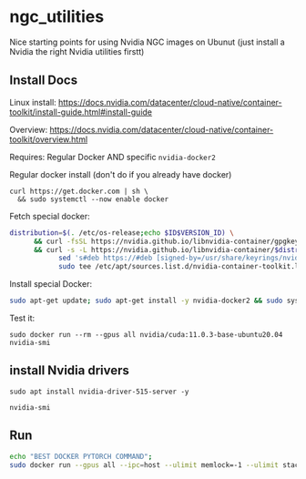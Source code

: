# ngc_utilities
Nice starting points for using Nvidia NGC images on Ubunut (just install a Nvidia the right Nvidia utilities firstt)

## Install Docs

Linux install: https://docs.nvidia.com/datacenter/cloud-native/container-toolkit/install-guide.html#install-guide

Overview: https://docs.nvidia.com/datacenter/cloud-native/container-toolkit/overview.html

Requires: Regular Docker AND specific `nvidia-docker2`

Regular docker install (don't do if you already have docker)
```
curl https://get.docker.com | sh \
  && sudo systemctl --now enable docker
```

Fetch special docker:

```bash
distribution=$(. /etc/os-release;echo $ID$VERSION_ID) \
      && curl -fsSL https://nvidia.github.io/libnvidia-container/gpgkey | sudo gpg --dearmor -o /usr/share/keyrings/nvidia-container-toolkit-keyring.gpg \
      && curl -s -L https://nvidia.github.io/libnvidia-container/$distribution/libnvidia-container.list | \
            sed 's#deb https://#deb [signed-by=/usr/share/keyrings/nvidia-container-toolkit-keyring.gpg] https://#g' | \
            sudo tee /etc/apt/sources.list.d/nvidia-container-toolkit.list
```

Install special Docker:

```bash
sudo apt-get update; sudo apt-get install -y nvidia-docker2 && sudo systemctl restart docker
```

Test it:
```
sudo docker run --rm --gpus all nvidia/cuda:11.0.3-base-ubuntu20.04 nvidia-smi
```


## install Nvidia drivers
```
sudo apt install nvidia-driver-515-server -y

nvidia-smi
```

## Run


```bash
echo "BEST DOCKER PYTORCH COMMAND";
sudo docker run --gpus all --ipc=host --ulimit memlock=-1 --ulimit stack=67108864 nvcr.io/nvidia/pytorch:22.08-py3 nvidia-smi
```
